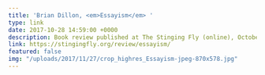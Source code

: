 ```yaml
---
title: 'Brian Dillon, <em>Essayism</em> '
type: link
date: 2017-10-28 14:59:00 +0000
description: Book review published at The Stinging Fly (online), October 2017
link: https://stingingfly.org/review/essayism/
featured: false
img: "/uploads/2017/11/27/crop_highres_Essayism-jpeg-870x578.jpg"
---
```

